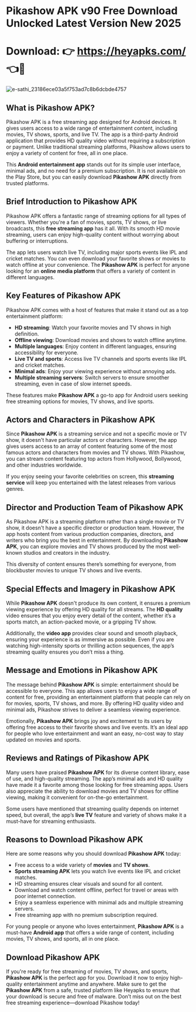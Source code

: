 # Pikashow APK v90 Free Download Unlocked Latest Version New 2025

# Download: 👉 https://heyapks.com/ 👈📲

![e-sathi_23186ece03a5f753ad7c8b6dcbde4757](https://github.com/user-attachments/assets/f2045b7c-2b0a-4cf7-bc92-dd0c4c8147e7)


## What is Pikashow APK?

Pikashow APK is a free streaming app designed for Android devices. It gives users access to a wide range of entertainment content, including movies, TV shows, sports, and live TV. The app is a third-party Android application that provides HD quality video without requiring a subscription or payment. Unlike traditional streaming platforms, Pikashow allows users to enjoy a variety of content for free, all in one place.

This **Android entertainment app** stands out for its simple user interface, minimal ads, and no need for a premium subscription. It is not available on the Play Store, but you can easily download **Pikashow APK** directly from trusted platforms.

## Brief Introduction to Pikashow APK

Pikashow APK offers a fantastic range of streaming options for all types of viewers. Whether you're a fan of movies, sports, TV shows, or live broadcasts, this **free streaming app** has it all. With its smooth HD movie streaming, users can enjoy high-quality content without worrying about buffering or interruptions.

The app lets users watch live TV, including major sports events like IPL and cricket matches. You can even download your favorite shows or movies to watch offline at your convenience. The **Pikashow APK** is perfect for anyone looking for an **online media platform** that offers a variety of content in different languages.

## Key Features of Pikashow APK

Pikashow APK comes with a host of features that make it stand out as a top entertainment platform:

- **HD streaming**: Watch your favorite movies and TV shows in high definition.
- **Offline viewing**: Download movies and shows to watch offline anytime.
- **Multiple languages**: Enjoy content in different languages, ensuring accessibility for everyone.
- **Live TV and sports**: Access live TV channels and sports events like IPL and cricket matches.
- **Minimal ads**: Enjoy your viewing experience without annoying ads.
- **Multiple streaming servers**: Switch servers to ensure smoother streaming, even in case of slow internet speeds.

These features make **Pikashow APK** a go-to app for Android users seeking free streaming options for movies, TV shows, and live sports.

## Actors and Characters in Pikashow APK

Since **Pikashow APK** is a streaming service and not a specific movie or TV show, it doesn't have particular actors or characters. However, the app gives users access to an array of content featuring some of the most famous actors and characters from movies and TV shows. With Pikashow, you can stream content featuring top actors from Hollywood, Bollywood, and other industries worldwide.

If you enjoy seeing your favorite celebrities on screen, this **streaming service** will keep you entertained with the latest releases from various genres.

## Director and Production Team of Pikashow APK

As Pikashow APK is a streaming platform rather than a single movie or TV show, it doesn't have a specific director or production team. However, the app hosts content from various production companies, directors, and writers who bring you the best in entertainment. By downloading **Pikashow APK**, you can explore movies and TV shows produced by the most well-known studios and creators in the industry.

This diversity of content ensures there’s something for everyone, from blockbuster movies to unique TV shows and live events.

## Special Effects and Imagery in Pikashow APK

While **Pikashow APK** doesn't produce its own content, it ensures a premium viewing experience by offering HD quality for all streams. The **HD quality** video ensures that you enjoy every detail of the content, whether it’s a sports match, an action-packed movie, or a gripping TV show.

Additionally, the **video app** provides clear sound and smooth playback, ensuring your experience is as immersive as possible. Even if you are watching high-intensity sports or thrilling action sequences, the app’s streaming quality ensures you don’t miss a thing.

## Message and Emotions in Pikashow APK

The message behind **Pikashow APK** is simple: entertainment should be accessible to everyone. This app allows users to enjoy a wide range of content for free, providing an entertainment platform that people can rely on for movies, sports, TV shows, and more. By offering HD quality video and minimal ads, Pikashow strives to deliver a seamless viewing experience.

Emotionally, **Pikashow APK** brings joy and excitement to its users by offering free access to their favorite shows and live events. It’s an ideal app for people who love entertainment and want an easy, no-cost way to stay updated on movies and sports.

## Reviews and Ratings of Pikashow APK

Many users have praised **Pikashow APK** for its diverse content library, ease of use, and high-quality streaming. The app’s minimal ads and HD quality have made it a favorite among those looking for free streaming apps. Users also appreciate the ability to download movies and TV shows for offline viewing, making it convenient for on-the-go entertainment.

Some users have mentioned that streaming quality depends on internet speed, but overall, the app’s **live TV** feature and variety of shows make it a must-have for streaming enthusiasts.

## Reasons to Download Pikashow APK

Here are some reasons why you should download **Pikashow APK** today:

- Free access to a wide variety of **movies** and **TV shows**.
- **Sports streaming APK** lets you watch live events like IPL and cricket matches.
- HD streaming ensures clear visuals and sound for all content.
- Download and watch content offline, perfect for travel or areas with poor internet connection.
- Enjoy a seamless experience with minimal ads and multiple streaming servers.
- Free streaming app with no premium subscription required.

For young people or anyone who loves entertainment, **Pikashow APK** is a must-have **Android app** that offers a wide range of content, including movies, TV shows, and sports, all in one place.

## Download Pikashow APK

If you're ready for free streaming of movies, TV shows, and sports, **Pikashow APK** is the perfect app for you. Download it now to enjoy high-quality entertainment anytime and anywhere. Make sure to get the **Pikashow APK** from a safe, trusted platform like Heyapks to ensure that your download is secure and free of malware. Don’t miss out on the best free streaming experience—download Pikashow today!
